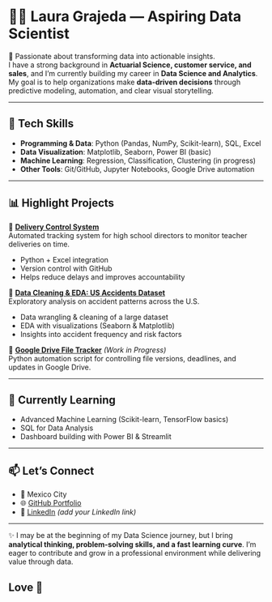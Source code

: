 # 👩‍💻 Laura Grajeda — Aspiring Data Scientist  

🚀 Passionate about transforming data into actionable insights.  
I have a strong background in **Actuarial Science, customer service, and sales**, and I’m currently building my career in **Data Science and Analytics**. My goal is to help organizations make **data-driven decisions** through predictive modeling, automation, and clear visual storytelling.  

---

## 🧰 Tech Skills

- **Programming & Data**: Python (Pandas, NumPy, Scikit-learn), SQL, Excel  
- **Data Visualization**: Matplotlib, Seaborn, Power BI (basic)  
- **Machine Learning**: Regression, Classification, Clustering (in progress)  
- **Other Tools**: Git/GitHub, Jupyter Notebooks, Google Drive automation  

---

## 📊 Highlight Projects

🔹 **[Delivery Control System](https://github.com/lauragrajedac/ControlDeEntregasMaestros)**  
Automated tracking system for high school directors to monitor teacher deliveries on time.  
- Python + Excel integration  
- Version control with GitHub  
- Helps reduce delays and improves accountability  

🔹 **[Data Cleaning & EDA: US Accidents Dataset](#)**  
Exploratory analysis on accident patterns across the U.S.  
- Data wrangling & cleaning of a large dataset  
- EDA with visualizations (Seaborn & Matplotlib)  
- Insights into accident frequency and risk factors  

🔹 **[Google Drive File Tracker](#)** *(Work in Progress)*  
Python automation script for controlling file versions, deadlines, and updates in Google Drive.  

---

## 🌱 Currently Learning
- Advanced Machine Learning (Scikit-learn, TensorFlow basics)  
- SQL for Data Analysis  
- Dashboard building with Power BI & Streamlit  

---

## 📫 Let’s Connect
- 📍 Mexico City  
- 🌐 [GitHub Portfolio](https://github.com/lauragrajedac)  
- 💼 [LinkedIn](#) *(add your LinkedIn link)*  

---

✨ I may be at the beginning of my Data Science journey, but I bring **analytical thinking, problem-solving skills, and a fast learning curve**. I’m eager to contribute and grow in a professional environment while delivering value through data.

## Love 💙

